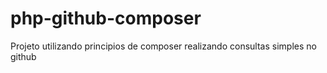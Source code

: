 # php-github-composer
Projeto utilizando principios de composer realizando consultas simples no github

